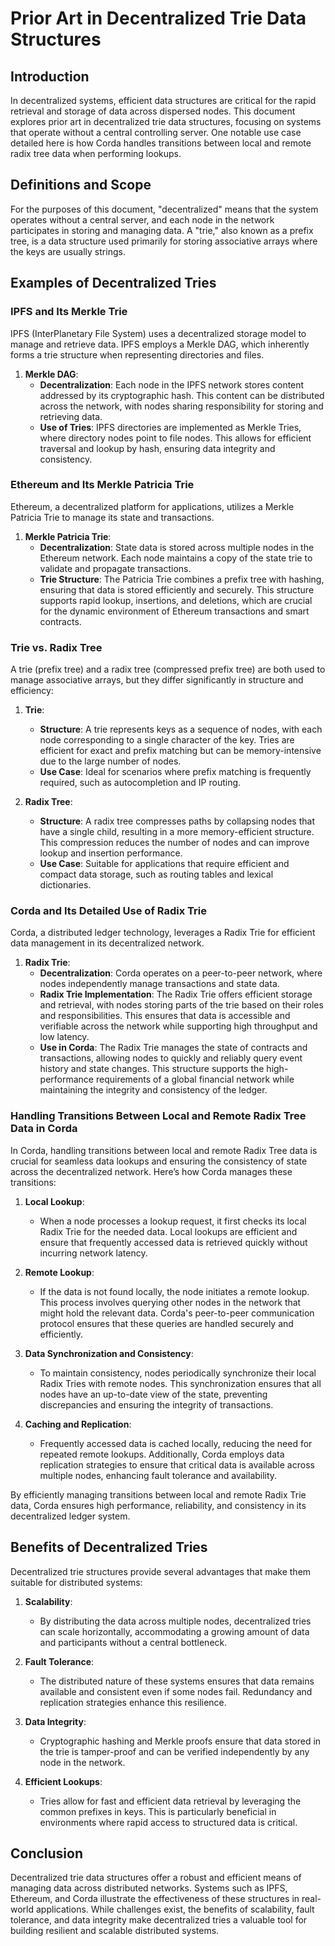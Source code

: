 # Prior Art in Decentralized Trie Data Structures

## Introduction

In decentralized systems, efficient data structures are critical for the rapid retrieval and storage of data across dispersed nodes. This document explores prior art in decentralized trie data structures, focusing on systems that operate without a central controlling server. One notable use case detailed here is how Corda handles transitions between local and remote radix tree data when performing lookups.

## Definitions and Scope

For the purposes of this document, "decentralized" means that the system operates without a central server, and each node in the network participates in storing and managing data. A "trie," also known as a prefix tree, is a data structure used primarily for storing associative arrays where the keys are usually strings.

## Examples of Decentralized Tries

### IPFS and Its Merkle Trie

IPFS (InterPlanetary File System) uses a decentralized storage model to manage and retrieve data. IPFS employs a Merkle DAG, which inherently forms a trie structure when representing directories and files.

1. **Merkle DAG**:
    - **Decentralization**: Each node in the IPFS network stores content addressed by its cryptographic hash. This content can be distributed across the network, with nodes sharing responsibility for storing and retrieving data.
    - **Use of Tries**: IPFS directories are implemented as Merkle Tries, where directory nodes point to file nodes. This allows for efficient traversal and lookup by hash, ensuring data integrity and consistency.

### Ethereum and Its Merkle Patricia Trie

Ethereum, a decentralized platform for applications, utilizes a Merkle Patricia Trie to manage its state and transactions.

1. **Merkle Patricia Trie**:
    - **Decentralization**: State data is stored across multiple nodes in the Ethereum network. Each node maintains a copy of the state trie to validate and propagate transactions.
    - **Trie Structure**: The Patricia Trie combines a prefix tree with hashing, ensuring that data is stored efficiently and securely. This structure supports rapid lookup, insertions, and deletions, which are crucial for the dynamic environment of Ethereum transactions and smart contracts.

### Trie vs. Radix Tree

A trie (prefix tree) and a radix tree (compressed prefix tree) are both used to manage associative arrays, but they differ significantly in structure and efficiency:

1. **Trie**:
    - **Structure**: A trie represents keys as a sequence of nodes, with each node corresponding to a single character of the key. Tries are efficient for exact and prefix matching but can be memory-intensive due to the large number of nodes.
    - **Use Case**: Ideal for scenarios where prefix matching is frequently required, such as autocompletion and IP routing.

2. **Radix Tree**:
    - **Structure**: A radix tree compresses paths by collapsing nodes that have a single child, resulting in a more memory-efficient structure. This compression reduces the number of nodes and can improve lookup and insertion performance.
    - **Use Case**: Suitable for applications that require efficient and compact data storage, such as routing tables and lexical dictionaries.

### Corda and Its Detailed Use of Radix Trie

Corda, a distributed ledger technology, leverages a Radix Trie for efficient data management in its decentralized network.

1. **Radix Trie**:
    - **Decentralization**: Corda operates on a peer-to-peer network, where nodes independently manage transactions and state data.
    - **Radix Trie Implementation**: The Radix Trie offers efficient storage and retrieval, with nodes storing parts of the trie based on their roles and responsibilities. This ensures that data is accessible and verifiable across the network while supporting high throughput and low latency.
    - **Use in Corda**: The Radix Trie manages the state of contracts and transactions, allowing nodes to quickly and reliably query event history and state changes. This structure supports the high-performance requirements of a global financial network while maintaining the integrity and consistency of the ledger.

### Handling Transitions Between Local and Remote Radix Tree Data in Corda

In Corda, handling transitions between local and remote Radix Tree data is crucial for seamless data lookups and ensuring the consistency of state across the decentralized network. Here’s how Corda manages these transitions:

1. **Local Lookup**:
    - When a node processes a lookup request, it first checks its local Radix Trie for the needed data. Local lookups are efficient and ensure that frequently accessed data is retrieved quickly without incurring network latency.

2. **Remote Lookup**:
    - If the data is not found locally, the node initiates a remote lookup. This process involves querying other nodes in the network that might hold the relevant data. Corda's peer-to-peer communication protocol ensures that these queries are handled securely and efficiently.

3. **Data Synchronization and Consistency**:
    - To maintain consistency, nodes periodically synchronize their local Radix Tries with remote nodes. This synchronization ensures that all nodes have an up-to-date view of the state, preventing discrepancies and ensuring the integrity of transactions.

4. **Caching and Replication**:
    - Frequently accessed data is cached locally, reducing the need for repeated remote lookups. Additionally, Corda employs data replication strategies to ensure that critical data is available across multiple nodes, enhancing fault tolerance and availability.

By efficiently managing transitions between local and remote Radix Trie data, Corda ensures high performance, reliability, and consistency in its decentralized ledger system.

## Benefits of Decentralized Tries

Decentralized trie structures provide several advantages that make them suitable for distributed systems:

1. **Scalability**:
    - By distributing the data across multiple nodes, decentralized tries can scale horizontally, accommodating a growing amount of data and participants without a central bottleneck.

2. **Fault Tolerance**:
    - The distributed nature of these systems ensures that data remains available and consistent even if some nodes fail. Redundancy and replication strategies enhance this resilience.

3. **Data Integrity**:
    - Cryptographic hashing and Merkle proofs ensure that data stored in the trie is tamper-proof and can be verified independently by any node in the network.

4. **Efficient Lookups**:
    - Tries allow for fast and efficient data retrieval by leveraging the common prefixes in keys. This is particularly beneficial in environments where rapid access to structured data is critical.

## Conclusion

Decentralized trie data structures offer a robust and efficient means of managing data across distributed networks. Systems such as IPFS, Ethereum, and Corda illustrate the effectiveness of these structures in real-world applications. While challenges exist, the benefits of scalability, fault tolerance, and data integrity make decentralized tries a valuable tool for building resilient and scalable distributed systems.
